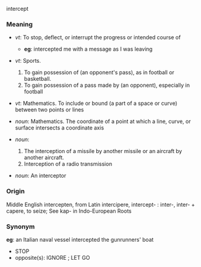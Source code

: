 intercept
### Meaning
+ _vt_: To stop, deflect, or interrupt the progress or intended course of
    + __eg__: intercepted me with a message as I was leaving
+ _vt_: Sports.
   1. To gain possession of (an opponent's pass), as in football or basketball.
   2. To gain possession of a pass made by (an opponent), especially in football
+ _vt_: Mathematics. To include or bound (a part of a space or curve) between two points or lines

+ _noun_: Mathematics. The coordinate of a point at which a line, curve, or surface intersects a coordinate axis
+ _noun_:
   1. The interception of a missile by another missile or an aircraft by another aircraft.
   2. Interception of a radio transmission
+ _noun_: An interceptor

### Origin

Middle English intercepten, from Latin intercipere, intercept- : inter-, inter- + capere, to seize; See kap- in Indo-European Roots

### Synonym

__eg__: an Italian naval vessel intercepted the gunrunners' boat

+ STOP
+ opposite(s): IGNORE ; LET GO



